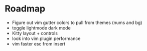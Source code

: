 # Roadmap

- Figure out vim gutter colors to pull from themes (nums and bg)
- toggle lightmode dark mode
- Kitty layout + controls
- look into vim plugin performance
- vim faster esc from insert
